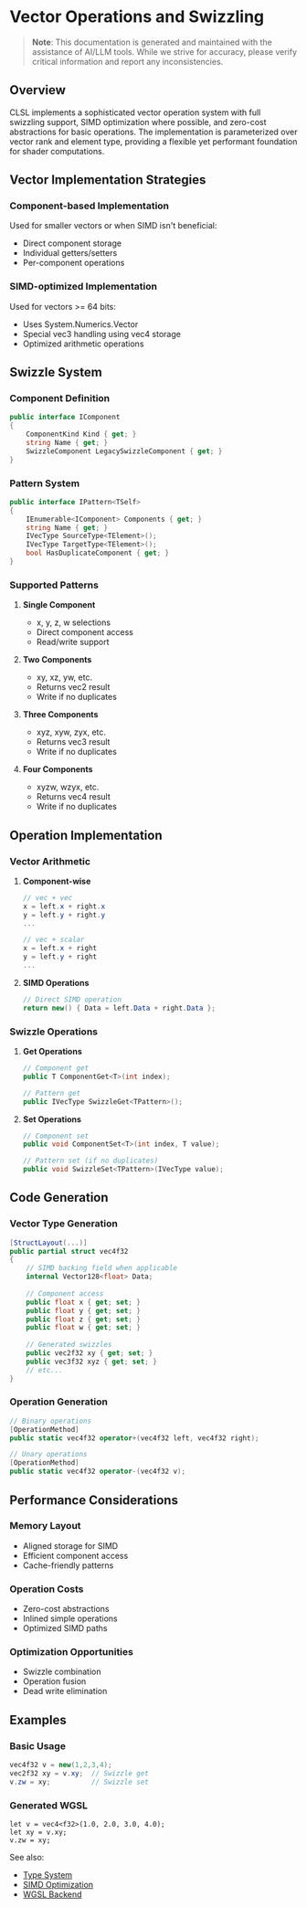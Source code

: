 # Vector Operations and Swizzling

> **Note**: This documentation is generated and maintained with the assistance of AI/LLM tools. While we strive for accuracy, please verify critical information and report any inconsistencies.

## Overview

CLSL implements a sophisticated vector operation system with full swizzling support, SIMD optimization where possible, and zero-cost abstractions for basic operations. The implementation is parameterized over vector rank and element type, providing a flexible yet performant foundation for shader computations.

## Vector Implementation Strategies

### Component-based Implementation
Used for smaller vectors or when SIMD isn't beneficial:
- Direct component storage
- Individual getters/setters
- Per-component operations

### SIMD-optimized Implementation
Used for vectors >= 64 bits:
- Uses System.Numerics.Vector
- Special vec3 handling using vec4 storage
- Optimized arithmetic operations

## Swizzle System

### Component Definition
```csharp
public interface IComponent
{
    ComponentKind Kind { get; }
    string Name { get; }
    SwizzleComponent LegacySwizzleComponent { get; }
}
```

### Pattern System
```csharp
public interface IPattern<TSelf>
{
    IEnumerable<IComponent> Components { get; }
    string Name { get; }
    IVecType SourceType<TElement>();
    IVecType TargetType<TElement>();
    bool HasDuplicateComponent { get; }
}
```

### Supported Patterns
1. **Single Component**
   - x, y, z, w selections
   - Direct component access
   - Read/write support

2. **Two Components**
   - xy, xz, yw, etc.
   - Returns vec2 result
   - Write if no duplicates

3. **Three Components**
   - xyz, xyw, zyx, etc.
   - Returns vec3 result
   - Write if no duplicates

4. **Four Components**
   - xyzw, wzyx, etc.
   - Returns vec4 result
   - Write if no duplicates

## Operation Implementation

### Vector Arithmetic
1. **Component-wise**
   ```csharp
   // vec + vec
   x = left.x + right.x
   y = left.y + right.y
   ...
   
   // vec + scalar
   x = left.x + right
   y = left.y + right
   ...
   ```

2. **SIMD Operations**
   ```csharp
   // Direct SIMD operation
   return new() { Data = left.Data + right.Data };
   ```

### Swizzle Operations

1. **Get Operations**
   ```csharp
   // Component get
   public T ComponentGet<T>(int index);
   
   // Pattern get
   public IVecType SwizzleGet<TPattern>();
   ```

2. **Set Operations**
   ```csharp
   // Component set
   public void ComponentSet<T>(int index, T value);
   
   // Pattern set (if no duplicates)
   public void SwizzleSet<TPattern>(IVecType value);
   ```

## Code Generation

### Vector Type Generation
```csharp
[StructLayout(...)]
public partial struct vec4f32
{
    // SIMD backing field when applicable
    internal Vector128<float> Data;
    
    // Component access
    public float x { get; set; }
    public float y { get; set; }
    public float z { get; set; }
    public float w { get; set; }
    
    // Generated swizzles
    public vec2f32 xy { get; set; }
    public vec3f32 xyz { get; set; }
    // etc...
}
```

### Operation Generation
```csharp
// Binary operations
[OperationMethod]
public static vec4f32 operator+(vec4f32 left, vec4f32 right);

// Unary operations
[OperationMethod]
public static vec4f32 operator-(vec4f32 v);
```

## Performance Considerations

### Memory Layout
- Aligned storage for SIMD
- Efficient component access
- Cache-friendly patterns

### Operation Costs
- Zero-cost abstractions
- Inlined simple operations
- Optimized SIMD paths

### Optimization Opportunities
- Swizzle combination
- Operation fusion
- Dead write elimination

## Examples

### Basic Usage
```csharp
vec4f32 v = new(1,2,3,4);
vec2f32 xy = v.xy;  // Swizzle get
v.zw = xy;          // Swizzle set
```

### Generated WGSL
```wgsl
let v = vec4<f32>(1.0, 2.0, 3.0, 4.0);
let xy = v.xy;
v.zw = xy;
```

See also:
- [Type System](../type_system.md)
- [SIMD Optimization](./optimizations.md)
- [WGSL Backend](../backends/wgsl.md)